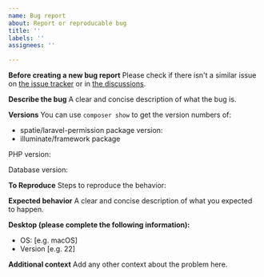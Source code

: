 ```yaml
---
name: Bug report
about: Report or reproducable bug
title: ''
labels: ''
assignees: ''

---
```


**Before creating a new bug report**
Please check if there isn't a similar issue on [the issue tracker](https://github.com/spatie/laravel-persmission/issues) or in [the discussions](https://github.com/spatie/laravel-permission/discussions).

**Describe the bug**
A clear and concise description of what the bug is.

**Versions**
You can use `composer show` to get the version numbers of:
- spatie/laravel-permission package version:
- illuminate/framework package

PHP version:

Database version:


**To Reproduce**
Steps to reproduce the behavior:

**Expected behavior**
A clear and concise description of what you expected to happen.

**Desktop (please complete the following information):**
 - OS: [e.g. macOS]
 - Version [e.g. 22]
 
 **Additional context**
Add any other context about the problem here.
